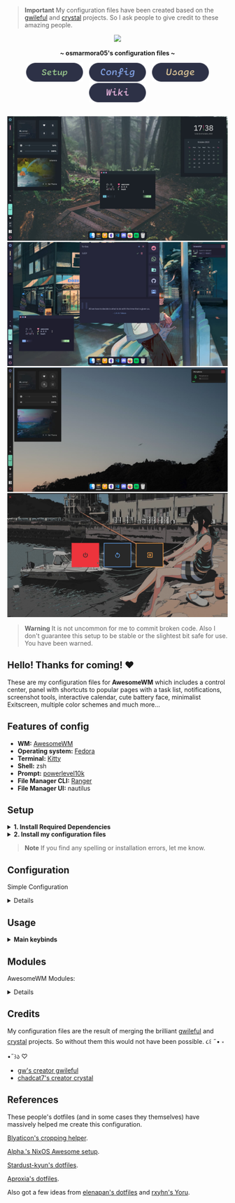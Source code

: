 <!-- CREDITS FOR AWESOME PEOPLE -->

> **Important**
>  My configuration files have been created based on the [gwileful](https://github.com/Gwynsav/gwileful/) and [crystal](https://github.com/chadcat7/crystal) projects. So I ask people to give credit to these amazing people.

<!-- PROFILE PICTURE -->
<p align="center">
  <img width="25%" src="https://github.com/osmarmora05.png"/>
</p>

<!-- NAME PROYECT -->
<p align="center">
  <b>~ osmarmora05's configuration files ~</b>
</p>

<!-- BUTTONS -->
<p align="center">
<a href="#setup"><img width="130px" style="padding: 0 5px;" src="./assets/button-setup.svg"></a>
<a href="#configuration"><img width="130px" style="padding: 0 5px;" src="./assets/button-config.svg"></a>
<a href="#usage"><img width="130px" style="padding: 0 5px;" src="./assets/button-usage.svg"></a>
<a href="https://github.com/osmarmora05/dotfiles/wiki"><img width="130px" style="padding: 0 5px;" src="./assets/button-wiki.svg"></a>
</p>

<!-- SHOWCASE -->
## 
<div align="center">
<img src="./screenshots/1.jpg" alt="showcase1">
<img src="./screenshots/2.jpg" alt="showcase2">
<img src="./screenshots/3.jpg" alt="showcase4">
<img src="./screenshots/4.jpg" alt="showcase3">
</div>

<!-- WARNING BROKEN CODE -->
> **Warning**
It is not uncommon for me to commit broken code. Also I don't guarantee this setup to be stable
or the slightest bit safe for use. You have been warned.

<!-- INFORMATION -->
## Hello! Thanks for coming! ❤️ 
These are my configuration files for **AwesomeWM** which includes a control center, panel with shortcuts to popular pages with a task list, notifications, screenshot tools, interactive calendar, cute battery face, minimalist Exitscreen, multiple color schemes and much more...

<!-- INFORMATION -->
## Features of config
- **WM:** [AwesomeWM](https://github.com/awesomeWM/awesome) 
- **Operating system:** [Fedora](https://fedoraproject.org/workstation/download/)
- **Terminal:** [Kitty](https://github.com/kovidgoyal/kitty)
- **Shell:** zsh
- **Prompt:** [powerlevel10k](https://github.com/romkatv/powerlevel10k)
- **File Manager CLI:** [Ranger](https://github.com/ranger/ranger) 
- **File Manager UI:** nautilus

<!-- SETUP -->
## Setup

<details>
<summary><b>1. Install Required Dependencies</b></summary>

1. First of all you should install the Awesome-git.


    **Arch users** can use the [Awesome-git AUR package](https://aur.archlinux.org/packages/awesome-git/).
    ```shell
    yay -S awesome-git
    ```

    In the case of **Fedora-based distributions**, it is necessary to install certain libraries before proceeding with the Awesome-git installation.
    ```shell
    sudo dnf install xcb-util-devel xcb-util-keysyms-devel xcb-util-wm-devel 
    startup-notification-devel libxdg-basedir-devel xcb-util-xrm-devel libxkbcommon-x11-devel xcb-cursor-devel 
    make automake gcc gcc-c++ cmake glib2-devel gdk-pixbuf2-devel cairo-devel libX11-devel xcb-util-cursor-devel 
    xcb-util-devel xcb-util-keysyms-devel xcb-util-wm-devel libxkbcommon-devel cairo-devel xcb-util-image-devel 
    libstartup-notification-devel libxdg-basedir-devel xcb-util-xrm-devel libxcb-devel lua-devel cmake 
    startup-notification-devel libxkbcommon-devel libxkbcommon-x11-devel libxdg-basedir-devel xcb-util-xrm-devel
    ```

    Once we have completed the prerequisites, we proceed to follow the Awesome-git build instructions found [here](https://github.com/awesomeWM/awesome/#building-and-installation).

2. Installation of dependencies
   
    **Mandatory**
    - [Awesome-git](https://github.com/awesomeWM/awesome) (If you have reached this point you should already have it installed (๑ᵔ⤙ᵔ๑))
    - [Network Manager](https://github.com/NetworkManager/NetworkManager) (network signals)
    - [Pipewire](https://github.com/PipeWire/pipewire) and
    [Wireplumber](https://github.com/PipeWire/wireplumber) (audio signals)
    - [maim](https://github.com/naelstrof/maim),
    [slop](https://github.com/naelstrof/slop),
    [xclip](https://github.com/astrand/xclip) (screenshots)
    - [Papirus](https://github.com/PapirusDevelopmentTeam/papirus-icon-theme), [WhiteSur-icon-theme](https://github.com/vinceliuice/WhiteSur-icon-theme)  (icon pack)
    - [IBM Plex Sans](https://github.com/IBM/plex/tree/master/IBM-Plex-Sans/fonts/complete/ttf), [IBM-Plex-Mono](https://github.com/IBM/plex/tree/master/IBM-Plex-Mono/fonts/complete/ttf),
    [Material Icons](https://github.com/google/material-design-icons) and [CaskaydiaCove Nerd Font](https://www.nerdfonts.com/font-downloads) or (you can find the required fonts inside the `misc/fonts` folder of this repository)
    - [brightnessctl](https://github.com/Hummer12007/brightnessctl) (brightness signals)
    - [bluez](https://github.com/bluez/bluez) (bluetooth signals)
    - [upower](https://github.com/freedesktop/upower) (battery signals)
    - [gpick](https://github.com/thezbyg/gpick) , [ImageMagick](https://github.com/ImageMagick/ImageMagick) (color picker)
    <p align="center">
      <b> </b>
    </p>

    > **Important**
    > The following commands do not include the dependency: [WhiteSur-icon-theme](https://github.com/vinceliuice/WhiteSur-icon-theme), [IBM Plex Sans](https://github.com/IBM/plex/tree/master/IBM-Plex-Sans/fonts/complete/ttf), [IBM-Plex-Mono](https://github.com/IBM/plex/tree/master/IBM-Plex-Mono/fonts/complete/ttf),
    [Material Icons](https://github.com/google/material-design-icons), [CaskaydiaCove Nerd Font](https://www.nerdfonts.com/font-downloads)


    <details>
    <summary><b> In fedora (Fedora-based distributions)</b></summary>

    ```shell
    sudo dnf install NetworkManager pipewire wireplumber maim slop xclip brightnessctl bluez upower papirus-icon-theme gpick ImageMagick
    ```

    </details>

    <details>
    <summary><b> In Arch</b></summary>

    ```shell
    sudo yay -s NetworkManager pipewire wireplumber main slop xclip brightnessctl bluez upower papirus-icon-theme gpick imagemagick
    ```

    </details>

</details>


<details>

<!-- INSTALL MI CONFIGURATIONS -->
<summary><b>2. Install my configuration files</b></summary>



1. Clone this repository

    ```shell
    git clone https://github.com/osmarmora05/dotfiles.git
      ```

2. Install my AwesomeWM configuration files

    If you want just my AwesomeWM configuration

    ```shell
    cd dotfiles
    cp -r config/awesome/* ~/.config/
    ```
    
    Or if you want all the configuration

    ```shell
    cd dotfiles
    cp -r config/* ~/.config/
    ```
    **Optional** - Now if you want to get the source from the repository

    ```shell
    cd dotfiles
    cp -r misc/fonts/* /usr/share/fonts/
    ```

    Congratulations, at this point you have installed my configurations! 🎉

    Log out from your current desktop session and log in into AwesomeWM
    
</details>

> **Note**
If you find any spelling or installation errors, let me know.

<!-- CONFIGURATION -->
## Configuration

Simple Configuration

<details>

<p align="center">
    <b> </b>
</p>

Most of this project follows the structure of the [Suconakh](https://github.com/suconakh/awesome-awesome-rc) project. However, there are some additions by [gwynsav](https://github.com/Gwynsav/gwileful).

~ `config/user.lua` aggregates user options like the wallpaper, avatar, and other options like gaps, colorscheme, screenshot.

| Variable       | Type      | Description                                                                        |
| -------------- | --------- | ---------------------------------------------------------------------------------- |
| gaps           | `integer` | Spacing between clients and screen padding size                                    |
| colorscheme    | `string`  | `everblush`, `everforest`, `tokyonight`, `fullerene`, `oxocarbon` ,`catppuccin`,`mar`,`nord`,`gruvbox_dark`,`dracula`,`default`, `gruvbox_dark`, `adwaita`, `janleigh`, `gruvbox_light`, `solarized`,`plata`, and more to come  |
| avatar         | `string`  | Path to user profile picture                                                       |
| wallpaper      | `string`  | Path to user wallpaper                                                             |
| screenshot_dir | `string`  | Directory to save screenshots to                                                   |

<p align="center">
  <b> </b>
</p>

> **Warning**
It is not recommended to move the `colorscheme` variable in the `config/user.lua` file from line **21**. Because it is linked to the `themer` widgets, since its functionality is to edit this line depending on the theme set. If you move it from the current line, you must modify the second argument of the `setTheme` function call in the `widgets/control_center/module/themer.lua` file.

```lua
set_theme(' colourscheme = "' .. currTheme:gsub('"', '\\"') .. '",',line number,gfs.get_configuration_dir() .."config/username.lua") --Change theme
```

~ `config/auto.lua` contains autostart commands to be executed:

- At the start of an X session.
- Every time Awesome is loaded (and reloaded).
- Shell code.

</details>

<!-- TODO -->
<!-- KEYBINDS -->
## Usage
<details>
<summary><b>Main keybinds</b></summary>


| Keybind                | Description                                                |
| ---------------------- | ---------------------------------------------------------- |
| AwesomeWM              | -                                                          |
| `mod + Control + r`    | Reload AwesomeWM.                                          |
| `mod + s`              | Show help.                                                 |
| Applications           | -                                                          |
| `mod + Return`         | Opens a terminal.                                          |
| `mod + Shift + e`      | Opens a GUI file manager.                                  |
| Window Management      | -                                                          |
| `mod + q`              | Close focused client.                                      |
| `Control + mod + Space` | toggle floating.                                          |
| `Shift + mod + j`      | Swap with next client by index.                            |
| `Shift + mod + k`      | Swap with previous client by index.                        |
| `Shift + mod + m`      | (un)maximize horizontally.                                 |
| `mod + f`              | Toggle fullscreen.                                         |
| `mod + j`              | Focus next by index.                                       |
| `mod + k`              | Focus previous by index.                                   |
| `mod + m`              | (un)maximize.                                              |
| `mod + n`              | Minimze.                                                   |
| `mod + u`              | Jump to urgent client.                                     |
| Layout Management      | -                                                          |
| `Alt + mod + j`        | Decrease client with factor.                               |
| `Alt + mod + k`        | Increase client with factor.                               |
| `Control + mod + h`    | Increase the number of columns.                            |
| `Control + mod + l`    | Decrease the number of columns.                            |
| `Shift + mod + h`      | Increase the number of master clients.                     |
| `Shift + mod + l`      | Decrease the number of master clients.                     |
| `Shift + mod + Space`  | Select previous.                                           |
| `mod + h`              | Decrease master with factor.                               |
| `mod + l`              | Increase master with factor.                               |
| `mod + space`          | Select next.                                               |
| Media Management       | -                                                          |
| `XF86AudioRaiseVolume` | Increase system audio volume.                              |
| `XF86AudioLowerVolume` | Decrease system audio volume.                              |
| `XF86MonBrightnessUp`  | Increase screen backlight brightness.                      |
| `XF86MonBrightnessDown`| Decrease screen backlight brightness.                      |
| `Print`                | Take cursor selection screenshot.                          |
| `mod + Print`          | Take fullscreen screenshot.                                |
| `mod + o`          | Color picker.                                |
| Tag                    | -                                                          |
| `Control + mod + 1/2/3/4/5/6/7/8/9/0` | Toggle tag.                                 |
| `Shift + mod + 1/2/3/4/5/6/7/8/9/0` | Move focused client to tag.                   |
| `mod + Left`           | View previous.                                             |
| `mod + Right`          | View next.                                                 |
| `mod + 1/2/3/4/5/6/7/8/9/0` | Only view tag.                                        |
| `mod + Esc`            | Go back.                                                   |
| UI                     | -                                                          |
| `mod + c`              | Toggle control center visibility.                          |
| `mod + t`              | Toggle themer-panel visibility.                            |
| `mod + Shift + c`      | Toggle calendar visibility.                                |
| `mod + p`              | Toggle menu bar visibility.                                |

</details>


<!-- MODULES -->
## Modules
AwesomeWM Modules:

<details>

<p align="center">
  <b> </b>
</p>

- [json.lua](https://github.com/rxi/json.lua)
  - A lightweight JSON library for Lua
- [color](https://github.com/andOrlando/color)
  - Clean and efficient api for color conversion in lua
- [UPower](https://github.com/Aire-One/awesome-battery_widget)
  - A UPowerGlib based battery widget for the Awesome WM
- [rubato](https://github.com/andOrlando/rubato)
  - Smooth animations with a slope curve for AwesomeWM
  
</details>

<!-- CREDITS -->
## Credits

My configuration files are the result of merging the brilliant [gwileful](https://github.com/Gwynsav/gwileful) and [crystal](https://github.com/chadcat7/crystal) projects. So without them this would not have been possible.  ૮꒰ ˶• ༝ •˶꒱ა ♡

- [gw's creator gwileful](https://github.com/Gwynsav/)
- [chadcat7's creator crystal](https://github.com/chadcat7/)

<!-- REFERENCES -->
## References
These people's dotfiles (and in some cases they themselves) have massively
helped me create this configuration.

[Blyaticon's cropping helper](https://git.gemia.net/paul.s/homedots). 

[Alpha.'s NixOS Awesome setup](https://github.com/AlphaTechnolog/nixdots). 

[Stardust-kyun's dotfiles](https://github.com/Stardust-kyun/dotfiles). 

[Aproxia's dotfiles](https://github.com/Aproxia-dev/.dotfiles). 

Also got a few ideas from [elenapan's dotfiles](https://github.com/elenapan/dotfiles) 
and [rxyhn's Yoru](https://github.com/rxyhn/yoru).
